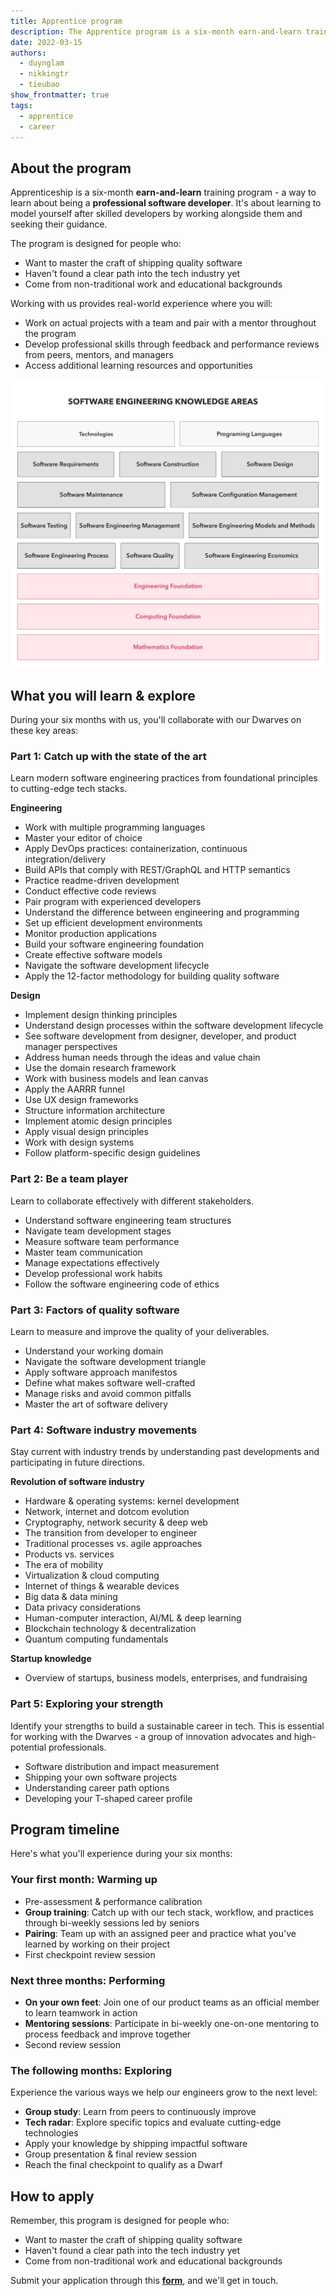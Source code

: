 ```yaml
---
title: Apprentice program
description: The Apprentice program is a six-month earn-and-learn training experience for aspiring software developers to gain professional skills working on real projects. Participants receive mentorship, develop technical and professional capabilities, and learn state-of-the-art engineering practices through hands-on work.
date: 2022-03-15
authors:
  - duynglam
  - nikkingtr
  - tieubao
show_frontmatter: true
tags:
  - apprentice
  - career
---
```


## About the program

Apprenticeship is a six-month **earn-and-learn** training program - a way to learn about being a **professional software developer**. It's about learning to model yourself after skilled developers by working alongside them and seeking their guidance.

The program is designed for people who:

- Want to master the craft of shipping quality software
- Haven't found a clear path into the tech industry yet
- Come from non-traditional work and educational backgrounds

Working with us provides real-world experience where you will:

- Work on actual projects with a team and pair with a mentor throughout the program
- Develop professional skills through feedback and performance reviews from peers, mentors, and managers
- Access additional learning resources and opportunities

![Dwarves Foundation apprenticeship program roadmap and structure](assets/apprenticeship-program.webp)

## What you will learn & explore

During your six months with us, you'll collaborate with our Dwarves on these key areas:

### Part 1: Catch up with the state of the art

Learn modern software engineering practices from foundational principles to cutting-edge tech stacks.

**Engineering**

- Work with multiple programming languages
- Master your editor of choice
- Apply DevOps practices: containerization, continuous integration/delivery
- Build APIs that comply with REST/GraphQL and HTTP semantics
- Practice readme-driven development
- Conduct effective code reviews
- Pair program with experienced developers
- Understand the difference between engineering and programming
- Set up efficient development environments
- Monitor production applications
- Build your software engineering foundation
- Create effective software models
- Navigate the software development lifecycle
- Apply the 12-factor methodology for building quality software

**Design**

- Implement design thinking principles
- Understand design processes within the software development lifecycle
- See software development from designer, developer, and product manager perspectives
- Address human needs through the ideas and value chain
- Use the domain research framework
- Work with business models and lean canvas
- Apply the AARRR funnel
- Use UX design frameworks
- Structure information architecture
- Implement atomic design principles
- Apply visual design principles
- Work with design systems
- Follow platform-specific design guidelines

### Part 2: Be a team player

Learn to collaborate effectively with different stakeholders.

- Understand software engineering team structures
- Navigate team development stages
- Measure software team performance
- Master team communication
- Manage expectations effectively
- Develop professional work habits
- Follow the software engineering code of ethics

### Part 3: Factors of quality software

Learn to measure and improve the quality of your deliverables.

- Understand your working domain
- Navigate the software development triangle
- Apply software approach manifestos
- Define what makes software well-crafted
- Manage risks and avoid common pitfalls
- Master the art of software delivery

### Part 4: Software industry movements

Stay current with industry trends by understanding past developments and participating in future directions.

**Revolution of software industry**

- Hardware & operating systems: kernel development
- Network, internet and dotcom evolution
- Cryptography, network security & deep web
- The transition from developer to engineer
- Traditional processes vs. agile approaches
- Products vs. services
- The era of mobility
- Virtualization & cloud computing
- Internet of things & wearable devices
- Big data & data mining
- Data privacy considerations
- Human-computer interaction, AI/ML & deep learning
- Blockchain technology & decentralization
- Quantum computing fundamentals

**Startup knowledge**

- Overview of startups, business models, enterprises, and fundraising

### Part 5: Exploring your strength

Identify your strengths to build a sustainable career in tech. This is essential for working with the Dwarves - a group of innovation advocates and high-potential professionals.

- Software distribution and impact measurement
- Shipping your own software projects
- Understanding career path options
- Developing your T-shaped career profile

## Program timeline

Here's what you'll experience during your six months:

### Your first month: Warming up

- Pre-assessment & performance calibration
- **Group training**: Catch up with our tech stack, workflow, and practices through bi-weekly sessions led by seniors
- **Pairing**: Team up with an assigned peer and practice what you've learned by working on their project
- First checkpoint review session

### Next three months: Performing

- **On your own feet**: Join one of our product teams as an official member to learn teamwork in action
- **Mentoring sessions**: Participate in bi-weekly one-on-one mentoring to process feedback and improve together
- Second review session

### The following months: Exploring

Experience the various ways we help our engineers grow to the next level:

- **Group study**: Learn from peers to continuously improve
- **Tech radar**: Explore specific topics and evaluate cutting-edge technologies
- Apply your knowledge by shipping impactful software
- Group presentation & final review session
- Reach the final checkpoint to qualify as a Dwarf

## How to apply

Remember, this program is designed for people who:

- Want to master the craft of shipping quality software
- Haven't found a clear path into the tech industry yet
- Come from non-traditional work and educational backgrounds

Submit your application through this [**form**](https://form.typeform.com/to/LfCWfoml), and we'll get in touch.
